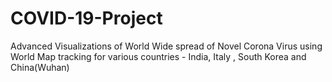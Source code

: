# COVID-19-Project
Advanced Visualizations of World Wide spread of Novel Corona Virus using World Map tracking for various countries - India, Italy , South Korea and China(Wuhan)
